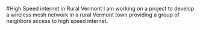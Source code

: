 #High Speed internet in Rural Vermont
I am working on a project to develop a wireless mesh network in a rural Vermont town providing a group of neighbors access to high speed internet.
